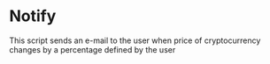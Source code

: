 # Notify
This script sends an e-mail to the user when price of cryptocurrency changes by a percentage defined by the user
